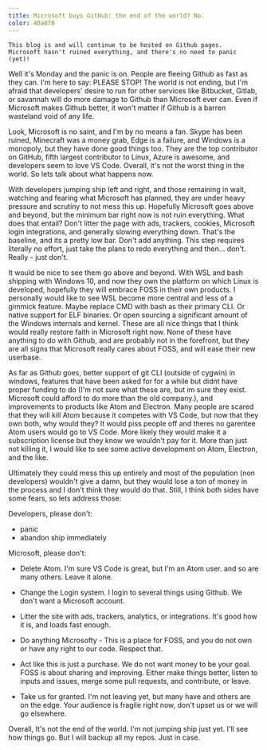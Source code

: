 ```yaml
---
title: Microsoft buys GitHub: the end of the world? No.
color: 40a0f0
---
```


```
This blog is and will continue to be hosted on Github pages.
Microsoft hasn't ruined everything, and there's no need to panic (yet)!
```

Well it's Monday and the panic is on. People are fleeing Github as fast as they can. I'm here to say: PLEASE STOP!
The world is not ending, but I'm afraid that developers' desire to run for other services like Bitbucket, Gitlab,
or savannah will do more damage to Github than Microsoft ever can. Even if Microsoft makes Github better, it won't
matter if Github is a barren wasteland void of any life.

Look, Microsoft is no saint, and I'm by no means a fan. Skype has been ruined, Minecraft was a money grab, 
Edge is a failure, and Windows is a monopoly, but they have done good things too. They are the top contributor on GitHub,
fifth largest contributor to Linux, Azure is awesome, and developers seem to love VS Code. Overall, it's not 
the worst thing in the world. So lets talk about what happens now.

With developers jumping ship left and right, and those remaining in wait, watching and fearing
what Microsoft has planned, they are under heavy pressure and scrutiny to not mess this up.
Hopefully Microsoft goes above and beyond, but the minimum bar right now is not ruin everything.
What does that entail? Don't litter the page with ads, trackers, cookies, Microsoft login integrations,
and generally slowing everything down. That's the baseline, and its a pretty low bar. Don't add anything.
This step requires literally no effort, just take the plans to redo everything and then... don't. 
Really - just don't.

It would be nice to see them go above and beyond. With WSL and bash shipping with Windows 10, and now they
own the platform on which Linux is developed, hopefully they will embrace FOSS in their own products.
I personally would like to see WSL become more central and less of a gimmick feature. Maybe replace CMD
with bash as their primary CLI. Or native support for ELF binaries. Or open sourcing a significant amount
of the Windows internals and kernel. These are all nice things that I think would really restore faith in
Microsoft right now. None of these have anything to do with Github, and are probably not in the forefront,
but they are all signs that Microsoft really cares about FOSS, and will ease their new userbase.

As far as Github goes, better support of git CLI (outside of cygwin) in windows, features that have been asked
for for a while but didnt have proper funding to do (I'm not sure what these are, but im sure they exist.
Microsoft could afford to do more than the old company.), and improvements to products like Atom and Electron.
Many people are scared that they will kill Atom because it competes with VS Code, but now that they own both,
why would they? It would piss people off and theres no garentee Atom users would go to VS Code. More likely
they would make it a subscription license but they know we wouldn't pay for it. More than just not killing it,
I would like to see some active development on Atom, Electron, and the like.

Ultimately they could mess this up entirely and most of the population (non developers) wouldn't give a damn,
but they would lose a ton of money in the process and I don't think they would do that. Still, I think both
sides have some fears, so lets address those:

Developers, please don't:
- panic
- abandon ship immediately

Microsoft, please don't:
 - Delete Atom. I'm sure VS Code is great, but I'm an Atom user. and so are many others. Leave it alone.
 
 - Change the Login system. I login to several things using Github. We don't want a Microsoft account.
 
 - Litter the site with ads, trackers, analytics, or integrations. It's good how it is, and loads fast enough.
 
 - Do anything Microsofty - This is a place for FOSS, and you do not own or have any right to our code. Respect that.
 
 - Act like this is just a purchase. We do not want money to be your goal. FOSS is about sharing and improving.
 Either make things better, listen to inputs and issues, merge some pull requests, and contribute, or leave.
 
 - Take us for granted. I'm not leaving yet, but many have and others are on the edge. Your audience is fragile
 right now, don't upset us or we will go elsewhere.
 
 
 Overall, It's not the end of the world. I'm not jumping ship just yet. I'll see how things go. But I will backup
 all my repos. Just in case.
